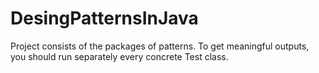 # DesingPatternsInJava
Project consists of the packages of patterns. To get meaningful outputs, you should run separately every concrete Test class. 
